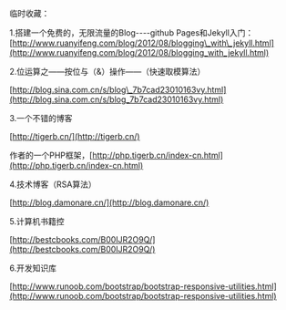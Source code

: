 临时收藏：

1.搭建一个免费的，无限流量的Blog----github Pages和Jekyll入门：[http://www.ruanyifeng.com/blog/2012/08/blogging\_with\_jekyll.html](http://www.ruanyifeng.com/blog/2012/08/blogging_with_jekyll.html)

2.位运算之——按位与（&）操作——（快速取模算法）

[http://blog.sina.com.cn/s/blog\_7b7cad23010163vy.html](http://blog.sina.com.cn/s/blog_7b7cad23010163vy.html)

3.一个不错的博客

[http://tigerb.cn/](http://tigerb.cn/)

作者的一个PHP框架，[http://php.tigerb.cn/index-cn.html](http://php.tigerb.cn/index-cn.html)

4.技术博客（RSA算法）

[http://blog.damonare.cn/](http://blog.damonare.cn/)

5.计算机书籍控

[http://bestcbooks.com/B00IJR2O9Q/](http://bestcbooks.com/B00IJR2O9Q/)

6.开发知识库

[http://www.runoob.com/bootstrap/bootstrap-responsive-utilities.html](http://www.runoob.com/bootstrap/bootstrap-responsive-utilities.html)

